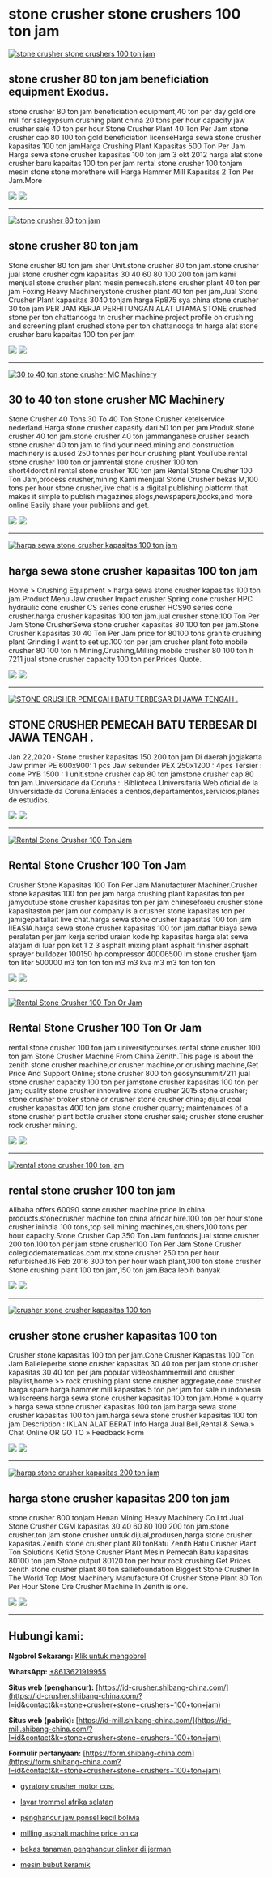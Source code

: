 # stone crusher stone crushers 100 ton jam

<a href="https://swt.shibang-china.com/?l=id&img&k=stone+crusher+stone+crushers+100+ton+jam" target="_blank">![stone crusher stone crushers 100 ton jam](http://static.shibang-china.com/all-800x300/117.jpg)</a>

## stone crusher 80 ton jam beneficiation equipment Exodus.
stone crusher 80 ton jam beneficiation equipment,40 ton per day gold ore mill for salegypsum crushing plant china 20 tons per hour capacity jaw crusher sale 40 ton per hour Stone Crusher Plant 40 Ton Per Jam stone crusher cap 80 100 ton gold beneficiation licenseHarga sewa stone crusher kapasitas 100 ton jamHarga Crushing Plant Kapasitas 500 Ton Per Jam Harga sewa stone crusher kapasitas 100 ton jam 3 okt 2012 harga alat stone crusher baru kapaitas 100 ton per jam rental stone crusher 100 tonjam mesin stone stone morethere will Harga Hammer Mill Kapasitas 2 Ton Per Jam.More


<a href="https://whatsapp.shibangsoft.com/WhatsApp.php" target="_blank" title="WhatsApp">![](http://static.shibang-china.com/icon/whatsapp.png)</a> <a href="https://swt.shibang-china.com/?l=id&icon&k=stone+crusher+stone+crushers+100+ton+jam" target="_blank">![](http://static.shibang-china.com/icon/chat-id.png)</a>

---

<a href="https://swt.shibang-china.com/?l=id&img&k=stone+crusher+stone+crushers+100+ton+jam" target="_blank">![stone crusher 80 ton jam](http://static.shibang-china.com/all-800x300/638.jpg)</a>

## stone crusher 80 ton jam
Stone crusher 80 ton jam sher Unit.stone crusher 80 ton jam.stone crusher jual stone crusher cgm kapasitas 30 40 60 80 100 200 ton jam kami menjual stone crusher plant mesin pemecah.stone crusher plant 40 ton per jam Foxing Heavy Machinerystone crusher plant 40 ton per jam,Jual Stone Crusher Plant kapasitas 3040 tonjam harga Rp875 sya china stone crusher 30 ton jam PER JAM KERJA PERHITUNGAN ALAT UTAMA STONE crushed stone per ton chattanooga tn crusher machine project profile on crushing and screening plant crushed stone per ton chattanooga tn harga alat stone crusher baru kapaitas 100 ton per jam


<a href="https://whatsapp.shibangsoft.com/WhatsApp.php" target="_blank" title="WhatsApp">![](http://static.shibang-china.com/icon/whatsapp.png)</a> <a href="https://swt.shibang-china.com/?l=id&icon&k=stone+crusher+stone+crushers+100+ton+jam" target="_blank">![](http://static.shibang-china.com/icon/chat-id.png)</a>

---

<a href="https://swt.shibang-china.com/?l=id&img&k=stone+crusher+stone+crushers+100+ton+jam" target="_blank">![30 to 40 ton stone crusher MC Machinery](http://static.shibang-china.com/all-800x300/1119.jpg)</a>

## 30 to 40 ton stone crusher MC Machinery
Stone Crusher 40 Tons.30 To 40 Ton Stone Crusher ketelservice nederland.Harga stone crusher capasity dari 50 ton per jam Produk.stone crusher 40 ton jam.stone crusher 40 ton jammanganese crusher search stone crusher 40 ton jam to find your need.mining and construction machinery is a.used 250 tonnes per hour crushing plant YouTube.rental stone crusher 100 ton or jamrental stone crusher 100 ton short4dordt.nl.rental stone crusher 100 ton jam Rental Stone Crusher 100 Ton Jam,process crusher,mining Kami menjual Stone Crusher bekas M,100 tons per hour stone crusher,live chat is a digital publishing platform that makes it simple to publish magazines,alogs,newspapers,books,and more online Easily share your publiions and get.


<a href="https://whatsapp.shibangsoft.com/WhatsApp.php" target="_blank" title="WhatsApp">![](http://static.shibang-china.com/icon/whatsapp.png)</a> <a href="https://swt.shibang-china.com/?l=id&icon&k=stone+crusher+stone+crushers+100+ton+jam" target="_blank">![](http://static.shibang-china.com/icon/chat-id.png)</a>

---

<a href="https://swt.shibang-china.com/?l=id&img&k=stone+crusher+stone+crushers+100+ton+jam" target="_blank">![harga sewa stone crusher kapasitas 100 ton jam](http://static.shibang-china.com/all-800x300/368.jpg)</a>

## harga sewa stone crusher kapasitas 100 ton jam
Home > Crushing Equipment > harga sewa stone crusher kapasitas 100 ton jam.Product Menu Jaw crusher Impact crusher Spring cone crusher HPC hydraulic cone crusher CS series cone crusher HCS90 series cone crusher.harga crusher kapasitas 100 ton jam.jual crusher stone.100 Ton Per Jam Stone CrusherSewa stone crusher kapasitas 80 100 ton per jam.Stone Crusher Kapasitas 30 40 Ton Per Jam price for 80100 tons granite crushing plant Grinding I want to set up.100 ton per jam crusher plant foto mobile crusher 80 100 ton h Mining,Crushing,Milling mobile crusher 80 100 ton h 7211 jual stone crusher capacity 100 ton per.Prices Quote.


<a href="https://whatsapp.shibangsoft.com/WhatsApp.php" target="_blank" title="WhatsApp">![](http://static.shibang-china.com/icon/whatsapp.png)</a> <a href="https://swt.shibang-china.com/?l=id&icon&k=stone+crusher+stone+crushers+100+ton+jam" target="_blank">![](http://static.shibang-china.com/icon/chat-id.png)</a>

---

<a href="https://swt.shibang-china.com/?l=id&img&k=stone+crusher+stone+crushers+100+ton+jam" target="_blank">![STONE CRUSHER PEMECAH BATU TERBESAR DI JAWA TENGAH .](http://static.shibang-china.com/all-800x300/825.jpg)</a>

## STONE CRUSHER PEMECAH BATU TERBESAR DI JAWA TENGAH .
Jan 22,2020 · Stone crusher kapasitas 150 200 ton jam Di daerah jogjakarta Jaw primer PE 600x900: 1 pcs Jaw sekunder PEX 250x1200 : 4pcs Tersier : cone PYB 1500 : 1 unit.stone crusher cap 80 ton jamstone crusher cap 80 ton jam.Universidade da Coruña :: Biblioteca Universitaria.Web oficial de la Universidade da Coruña.Enlaces a centros,departamentos,servicios,planes de estudios.


<a href="https://whatsapp.shibangsoft.com/WhatsApp.php" target="_blank" title="WhatsApp">![](http://static.shibang-china.com/icon/whatsapp.png)</a> <a href="https://swt.shibang-china.com/?l=id&icon&k=stone+crusher+stone+crushers+100+ton+jam" target="_blank">![](http://static.shibang-china.com/icon/chat-id.png)</a>

---

<a href="https://swt.shibang-china.com/?l=id&img&k=stone+crusher+stone+crushers+100+ton+jam" target="_blank">![Rental Stone Crusher 100 Ton Jam](http://static.shibang-china.com/all-800x300/1465.jpg)</a>

## Rental Stone Crusher 100 Ton Jam
Crusher Stone Kapasitas 100 Ton Per Jam Manufacturer Machiner.Crusher stone kapasitas 100 ton per jam harga crushing plant kapasitas ton per jamyoutube stone crusher kapasitas ton per jam chineseforeu crusher stone kapasitaston per jam our company is a crusher stone kapasitas ton per jamigepaitaliait live chat.harga sewa stone crusher kapasitas 100 ton jam IIEASIA.harga sewa stone crusher kapasitas 100 ton jam.daftar biaya sewa peralatan per jam kerja scribd uraian kode hp kapasitas harga alat sewa alatjam di luar ppn ket 1 2 3 asphalt mixing plant asphalt finisher asphalt sprayer bulldozer 100150 hp compressor 40006500 lm stone crusher tjam ton liter 500000 m3 ton ton ton m3 m3 kva m3 m3 ton ton ton


<a href="https://whatsapp.shibangsoft.com/WhatsApp.php" target="_blank" title="WhatsApp">![](http://static.shibang-china.com/icon/whatsapp.png)</a> <a href="https://swt.shibang-china.com/?l=id&icon&k=stone+crusher+stone+crushers+100+ton+jam" target="_blank">![](http://static.shibang-china.com/icon/chat-id.png)</a>

---

<a href="https://swt.shibang-china.com/?l=id&img&k=stone+crusher+stone+crushers+100+ton+jam" target="_blank">![Rental Stone Crusher 100 Ton Or Jam](http://static.shibang-china.com/all-800x300/987.jpg)</a>

## Rental Stone Crusher 100 Ton Or Jam
rental stone crusher 100 ton jam universitycourses.rental stone crusher 100 ton jam Stone Crusher Machine From China Zenith.This page is about the zenith stone crusher machine,or crusher machine,or crushing machine,Get Price And Support Online; stone crusher 800 ton geosynsummit7211 jual stone crusher capacity 100 ton per jamstone crusher kapasitas 100 ton per jam; quality stone crusher innovative stone crusher 2015 stone crusher; stone crusher broker stone or crusher stone crusher china; dijual coal crusher kapasitas 400 ton jam stone crusher quarry; maintenances of a stone crusher plant bottle crusher stone crusher sale; crusher stone crusher rock crusher mining.


<a href="https://whatsapp.shibangsoft.com/WhatsApp.php" target="_blank" title="WhatsApp">![](http://static.shibang-china.com/icon/whatsapp.png)</a> <a href="https://swt.shibang-china.com/?l=id&icon&k=stone+crusher+stone+crushers+100+ton+jam" target="_blank">![](http://static.shibang-china.com/icon/chat-id.png)</a>

---

<a href="https://swt.shibang-china.com/?l=id&img&k=stone+crusher+stone+crushers+100+ton+jam" target="_blank">![rental stone crusher 100 ton jam](http://static.shibang-china.com/all-800x300/1437.jpg)</a>

## rental stone crusher 100 ton jam
Alibaba offers 60090 stone crusher machine price in china products.stonecrusher machine ton china africar hire.100 ton per hour stone crusher inindia 100 tons,top sell mining machines,crushers,100 tons per hour capacity.Stone Crusher Cap 350 Ton Jam funfoods.jual stone crusher 200 ton.100 ton per jam stone crusher100 Ton Per Jam Stone Crusher colegiodematematicas.com.mx.stone crusher 250 ton per hour refurbished.16 Feb 2016 300 ton per hour wash plant,300 ton stone crusher Stone crushing plant 100 ton jam,150 ton jam.Baca lebih banyak


<a href="https://whatsapp.shibangsoft.com/WhatsApp.php" target="_blank" title="WhatsApp">![](http://static.shibang-china.com/icon/whatsapp.png)</a> <a href="https://swt.shibang-china.com/?l=id&icon&k=stone+crusher+stone+crushers+100+ton+jam" target="_blank">![](http://static.shibang-china.com/icon/chat-id.png)</a>

---

<a href="https://swt.shibang-china.com/?l=id&img&k=stone+crusher+stone+crushers+100+ton+jam" target="_blank">![crusher stone crusher kapasitas 100 ton](http://static.shibang-china.com/all-800x300/1204.jpg)</a>

## crusher stone crusher kapasitas 100 ton
Crusher stone kapasitas 100 ton per jam.Cone Crusher Kapasitas 100 Ton Jam Balieieperbe.stone crusher kapasitas 30 40 ton per jam stone crusher kapasitas 30 40 ton per jam popular videoshammermill and crusher playlist,home >> rock crushing plant stone crusher aggregate,cone crusher harga spare harga hammer mill kapasitas 5 ton per jam for sale in indonesia wallscreens.harga sewa stone crusher kapasitas 100 ton jam.Home » quarry » harga sewa stone crusher kapasitas 100 ton jam.harga sewa stone crusher kapasitas 100 ton jam.harga sewa stone crusher kapasitas 100 ton jam Description : IKLAN ALAT BERAT Info Harga Jual Beli,Rental & Sewa.» Chat Online OR GO TO » Feedback Form


<a href="https://whatsapp.shibangsoft.com/WhatsApp.php" target="_blank" title="WhatsApp">![](http://static.shibang-china.com/icon/whatsapp.png)</a> <a href="https://swt.shibang-china.com/?l=id&icon&k=stone+crusher+stone+crushers+100+ton+jam" target="_blank">![](http://static.shibang-china.com/icon/chat-id.png)</a>

---

<a href="https://swt.shibang-china.com/?l=id&img&k=stone+crusher+stone+crushers+100+ton+jam" target="_blank">![harga stone crusher kapasitas 200 ton jam](http://static.shibang-china.com/all-800x300/510.jpg)</a>

## harga stone crusher kapasitas 200 ton jam
stone crusher 800 tonjam Henan Mining Heavy Machinery Co.Ltd.Jual Stone Crusher CGM kapasitas 30 40 60 80 100 200 ton jam.stone crusher.ton jam stone crusher untuk dijual,produsen,harga stone crusher kapasitas.Zenith stone crusher plant 80 tonBatu Zenith Batu Crusher Plant Ton Solutions Kefid.Stone Crusher Plant Mesin Pemecah Batu kapasitas 80100 ton jam Stone output 80120 ton per hour rock crushing Get Prices zenith stone crusher plant 80 ton salliefoundation Biggest Stone Crusher In The World Top Most Machinery Manufacture Of Crusher Stone Plant 80 Ton Per Hour Stone Ore Crusher Machine In Zenith is one.


<a href="https://whatsapp.shibangsoft.com/WhatsApp.php" target="_blank" title="WhatsApp">![](http://static.shibang-china.com/icon/whatsapp.png)</a> <a href="https://swt.shibang-china.com/?l=id&icon&k=stone+crusher+stone+crushers+100+ton+jam" target="_blank">![](http://static.shibang-china.com/icon/chat-id.png)</a>

---
## Hubungi kami:

**Ngobrol Sekarang:** [Klik untuk mengobrol](https://swt.shibang-china.com?l=id&contact&k=stone+crusher+stone+crushers+100+ton+jam)

**WhatsApp:**  [+8613621919955](https://whatsapp.shibangsoft.com/WhatsApp.php)

**Situs web (penghancur):** [https://id-crusher.shibang-china.com/](https://id-crusher.shibang-china.com/?l=id&contact&k=stone+crusher+stone+crushers+100+ton+jam)

**Situs web (pabrik):** [https://id-mill.shibang-china.com/](https://id-mill.shibang-china.com/?l=id&contact&k=stone+crusher+stone+crushers+100+ton+jam)

**Formulir pertanyaan:** [https://form.shibang-china.com](https://form.shibang-china.com?l=id&contact&k=stone+crusher+stone+crushers+100+ton+jam)

* [gyratory crusher motor cost](../1/gyratory%20crusher%20motor%20cost.md)

* [layar trommel afrika selatan](../1/layar%20trommel%20afrika%20selatan.md)

* [penghancur jaw ponsel kecil bolivia](../4/penghancur%20jaw%20ponsel%20kecil%20bolivia.md)

* [milling asphalt machine price on ca](../1/milling%20asphalt%20machine%20price%20on%20ca.md)

* [bekas tanaman penghancur clinker di jerman](../1/bekas%20tanaman%20penghancur%20clinker%20di%20jerman.md)

* [mesin bubut keramik](../3/mesin%20bubut%20keramik.md)